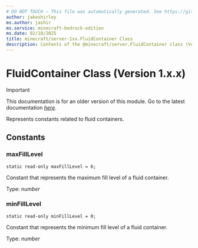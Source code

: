 ```yaml
---
# DO NOT TOUCH — This file was automatically generated. See https://github.com/mojang/minecraftapidocsgenerator to modify descriptions, examples, etc.
author: jakeshirley
ms.author: jashir
ms.service: minecraft-bedrock-edition
ms.date: 02/10/2025
title: minecraft/server-1xx.FluidContainer Class
description: Contents of the @minecraft/server.FluidContainer class (Version 1.x.x).
---
```

# FluidContainer Class (Version 1.x.x)

> [!IMPORTANT]
> This documentation is for an older version of this module. Go to the latest documentation [*here*](../../../scriptapi/minecraft/server/FluidContainer.md).

Represents constants related to fluid containers.

## Constants

### **maxFillLevel**
`static read-only maxFillLevel = 6;`

Constant that represents the maximum fill level of a fluid container.

Type: *number*

### **minFillLevel**
`static read-only minFillLevel = 0;`

Constant that represents the minimum fill level of a fluid container.

Type: *number*
